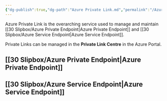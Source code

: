 ```yaml
---
{"dg-publish":true,"dg-path":"Azure Private Link.md","permalink":"/Azure Private Link/","tags":["notes"]}
---
```



Azure Private Link is the overarching service used to manage and maintain [[30 Slipbox/Azure Private Endpoint\|Azure Private Endpoint]] and [[30 Slipbox/Azure Service Endpoint\|Azure Service Endpoint]].

Private Links can be managed in the **Private Link Centre** in the Azure Portal.

## [[30 Slipbox/Azure Private Endpoint\|Azure Private Endpoint]]

## [[30 Slipbox/Azure Service Endpoint\|Azure Service Endpoint]]
